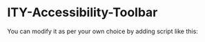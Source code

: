 # ITY-Accessibility-Toolbar
You can modify it as per your own choice by adding script like this: 
<script>
    AccessibilityToolbar({
        bgColor: "rgba(0,0,0,0.6)",
        btnBgColor: "#222",
        btnTextColor: "#fff",
        btnHoverBgColor: "#fff",
        btnHoverTextColor: "#000",
        contrastBg: "#000",
        contrastText: "#ff0",
        position: "top-left",
        fontStep: 2
    });
</script>

